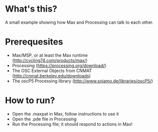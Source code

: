 What's this?
============

A small example showing how Max and Processing can talk to each other.

Prerequesites
============

* Max/MSP, or at least the Max runtime (http://cycling74.com/products/max/)
* Processing (https://processing.org/download/)
* The OSC External Objects from CNMAT (http://cnmat.berkeley.edu/downloads)
* The oscP5 Processing library (http://www.sojamo.de/libraries/oscP5/)

How to run?
===========

* Open the .maxpat in Max, follow instructions to use it
* Open the .pde file in Processing
* Run the Processing file; it should respond to actions in Max!
